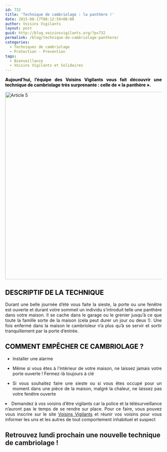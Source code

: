```yaml
---
id: 732
title: 'Technique de cambriolage : la panthère !'
date: 2015-08-17T08:12:59+00:00
author: Voisins Vigilants
layout: post
guid: http://blog.voisinsvigilants.org/?p=732
permalink: /blog/technique-de-cambriolage-panthere/
categories:
  - Techniques de cambriolage
  - Protection - Prevention
tags:
  - Bienveillance
  - Voisins Vigilants et Solidaires
---
```

<p style="text-align: justify;">
  <strong style="color: #000000;">Aujourd&rsquo;hui, l’équipe des Voisins Vigilants vous fait découvrir une technique de cambriolage très surprenante : celle de « la panthère ».</strong>
</p>

<p style="text-align: justify;">
  <a href="./../../images/2015/08/Article-5.png"><img class="aligncenter size-full wp-image-742" src="./../../images/2015/08/Article-5.png" alt="Article 5" width="1097" height="601" /></a>
</p>

<h2 style="text-align: justify;">
  <span style="color: #000000; background-color: #ffffff;"><strong>DESCRIPTIF DE LA TECHNIQUE</strong></span>
</h2>

<p style="text-align: justify;">
  Durant une belle journée d’été vous faite la sieste, la porte ou une fenêtre est ouverte et durant votre sommeil un individu s’introduit telle une panthère dans votre maison. Il se cache dans le garage ou le grenier jusqu’à ce que toute la famille sorte de la maison (cela peut durer un jour ou deux !). Une fois enfermé dans la maison le cambrioleur n’a plus qu’à se servir et sortir tranquillement par la porte d’entrée.
</p>

<h2 style="text-align: justify;">
  <strong><span style="color: #000000;">COMMENT EMPÊCHER CE CAMBRIOLAGE ?</span></strong>
</h2>

<ul style="text-align: justify;">
  <li>
    Installer une alarme
  </li>
</ul>

<ul style="text-align: justify;">
  <li>
    Même si vous êtes à l&rsquo;intérieur de votre maison, ne laissez jamais votre porte ouverte ! Fermez-là toujours à clé
  </li>
</ul>

<ul style="text-align: justify;">
  <li>
    Si vous souhaitez faire une sieste ou si vous êtes occupé pour un moment dans une pièce de la maison, malgré la chaleur, ne laissez pas votre fenêtre ouverte
  </li>
</ul>

<li style="text-align: justify;">
  Demandez à vos voisins d’être vigilants car la police et la télésurveillance n’auront pas le temps de se rendre sur place. Pour ce faire, vous pouvez vous inscrire sur le site <a href="http://www.voisinsvigilants.org">Voisins Vigilants</a> et réunir vos voisins pour vous informer les uns et les autres de tout comportement inhabituel et suspect
</li>

## **Retrouvez lundi prochain une nouvelle technique de cambriolage !**
